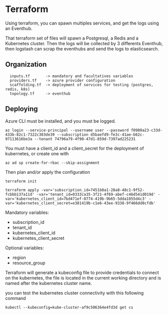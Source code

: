 # Terraform

Using terraform, you can spawn multiples services, and get the logs using an Eventhub.

That terraform set of files will spawn a Postgresql, a Redis and a Kubernetes cluster. Then the logs will be collected by 3 differents Eventhub, then logstash can scrap the eventhubs and send the logs to elasticsearch.


## Organization

```
  inputs.tf       -> mandatory and facultatives variables
  providers.tf    -> azure provider configuration
  scaffolding.tf  -> deployment of services for testing (postgres, redis, k8s)
  topology.tf     -> eventhub
```


## Deploying

Azure CLI must be installed, and you must be logged.

```
az login --service-principal --username user --password f0980a23-c33d-433b-82c1-7322c303de39 --subscription d5baefd9-fe3c-41ae-b62c-97113616be3a --tenant 74796a79-4f90-47d1-859d-7397ad225231
```

You must have a client_id and a client_secret for the deployment of kubernetes, or create one with

```
az ad sp create-for-rbac --skip-assignment
```

Then plan and/or apply the configuration

```
terraform init

terraform apply -var='subscription_id=7451b8a1-28a8-48c1-9f52-fcbbb137a11d' -var='tenant_id=0333ca35-3f21-4f69-abef-c46d541d019d' -var='kubernetes_client_id=7bd471ef-0774-419b-9b65-5dda1055d4c3' -var='kubernetes_client_secret=e381419b-c1e6-43ee-9338-9f466dd8cfdb'
```

Mandatory variables:
 - subscription_id
 - tenant_id
 - kubernetes_client_id
 - kubernetes_client_secret

Optional variables:
 - region
 - resource_group

Terraform will generate a kubeconfig file to provide credentials to connect on the kubernetes, the file is located in the current working directory and is named after the kubernetes cluster name.

you can test the kubernetes cluster connectivity with this following command

```
kubectl --kubeconfig=kube-cluster-af9c506364e4fd3d get cs
```
